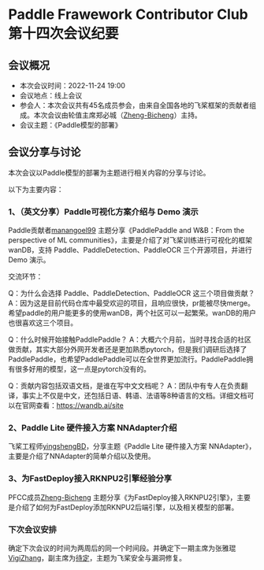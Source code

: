 # Paddle Frawework Contributor Club 第十四次会议纪要

## 会议概况

- 本次会议时间：2022-11-24 19:00
- 会议地点：线上会议
- 参会人：本次会议共有45名成员参会，由来自全国各地的飞桨框架的贡献者组成。本次会议由轮值主席郑必城（[Zheng-Bicheng](https://github.com/Zheng-Bicheng)）主持。
- 会议主题：《Paddle模型的部署》



## 会议分享与讨论

本次会议以Paddle模型的部署为主题进行相关内容的分享与讨论。

以下为主要内容：

### 1、（英文分享）Paddle可视化方案介绍与 Demo 演示

Paddle贡献者[manangoel99](https://github.com/manangoel99) 主题分享《PaddlePaddle and W&B：From the perspective of ML communities》，主要是介绍了对飞桨训练进行可视化的框架 wanDB，支持 Paddle、PaddleDetection、PaddleOCR 三个开源项目，并进行 Demo 演示。

交流环节：

Q：为什么会选择 Paddle、PaddleDetection、PaddleOCR 这三个项目做贡献？
A：因为这是目前代码仓库中最受欢迎的项目，且响应很快，pr能被尽快merge。希望paddle的用户能更多的使用wanDB，两个社区可以一起繁荣。wanDB的用户也很喜欢这三个项目。

Q：什么时候开始接触PaddlePaddle？
A：大概六个月前，当时寻找合适的社区做贡献，其实大部分外网开发者还是更加熟悉pytorch，但是我们调研后选择了PaddlePaddle，也希望PaddlePaddle可以在全世界更加流行。PaddlePaddle拥有很多好用的模型，这一点是pytorch没有的。

Q：贡献内容包括双语文档，是谁在写中文文档呢？
A：团队中有专人在负责翻译，事实上不仅是中文，还包括日语、韩语、法语等8种语言的文档。详细文档可以在官网查看：https://wandb.ai/site


### 2、Paddle Lite 硬件接入方案 NNAdapter介绍

飞桨工程师[yingshengBD](https://github.com/yingshengBD)，分享主题《Paddle Lite 硬件接入方案 NNAdapter》，主要是介绍了NNAdapter的简单介绍以及使用。


### 3、为FastDeploy接入RKNPU2引擎经验分享
PFCC成员[Zheng-Bicheng](https://github.com/Zheng-Bicheng) 主题分享《为FastDeploy接入RKNPU2引擎》，主要是介绍了如何为FastDeploy添加RKNPU2后端引擎，以及相关模型的部署。


### 下次会议安排

确定下次会议的时间为两周后的同一个时间段。并确定下一期主席为张雅琨 [VigiZhang](https://github.com/VigiZhang)，副主席为[待定]()，主题为飞桨安全与漏洞修复。
